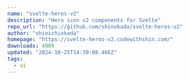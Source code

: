 ```yaml
---
name: "svelte-heros-v2"
description: "Hero icon v2 components for Svelte"
repo_url: "https://github.com/shinokada/svelte-heros-v2"
author: "shinichiokada"
homepage: "https://svelte-heros-v2.codewithshin.com/"
downloads: 4909
updated: "2024-10-25T14:39:08.466Z"
tags: 
  - ui
---
```

